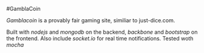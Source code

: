 #GamblaCoin

*Gamblacoin* is a provably fair gaming site, similiar to just-dice.com.

Built with *nodejs* and *mongodb* on the backend, *backbone* and *bootstrap* on the frontend. Also include *socket.io* for real time notifications.
Tested woth *mocha*



